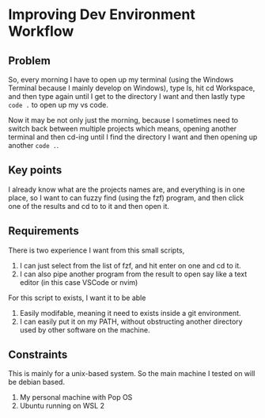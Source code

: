# Improving Dev Environment Workflow

## Problem

So, every morning I have to open up my terminal (using the Windows Terminal because I mainly develop on Windows), type ls, hit cd Workspace, and then type again until I get to the directory I want and then lastly type `code .` to open up my vs code. 

Now it may be not only just the morning, because I sometimes need to switch back between multiple projects which means, opening another terminal and then cd-ing until I find the directory I want and then opening up another `code .`. 

## Key points 

I already know what are the projects names are, and everything is in one place, so I want to can fuzzy find (using the fzf) program, and then click one of the results and cd to to it and then open it. 

## Requirements

There is two experience I want from this small scripts, 

1. I can just select from the list of fzf, and hit enter on one and cd to it.
2. I can also pipe another program from the result to open say like a text editor (in this case VSCode or nvim)

For this script to exists, I want it to be able 

1. Easily modifable, meaning it need to exists inside a git environment. 
2. I can easily put it on my PATH, without obstructing another directory used by other software on the machine.

## Constraints

This is mainly for a unix-based system. So the main machine I tested on will be debian based. 

1. My personal machine with Pop OS
2. Ubuntu running on WSL 2


